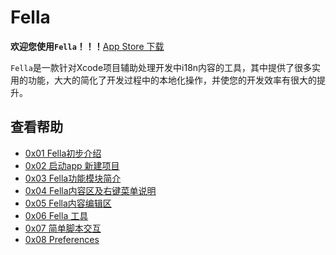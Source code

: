 # Fella



**欢迎您使用`Fella`！！！**[App Store 下载](https://apps.apple.com/cn/app/fella-%E9%A1%B9%E7%9B%AE%E6%9C%AC%E5%9C%B0%E5%8C%96/id1562360690?mt=12)

`Fella`是一款针对Xcode项目辅助处理开发中i18n内容的工具，其中提供了很多实用的功能，大大的简化了开发过程中的本地化操作，并使您的开发效率有很大的提升。

## 查看帮助

- [0x01 Fella初步介绍](0x01-Fella-Instructions/0x01-Fella-Instructions.md)
- [0x02 启动app 新建项目](0x02-Fella-Startup/0x02-Fella-Startup.md)
- [0x03 Fella功能模块简介](0x03-Fella-Summary/0x03-Fella-Summary.md)
- [0x04 Fella内容区及右键菜单说明](0x04-Fella-Content/0x04-Fella-Content.md)
- [0x05 Fella内容编辑区](0x05-Fella-Editer/0x05-Fella-Editer.md)
- [0x06 Fella 工具](0x06-Fella-Tools/0x06-Fella-Tools.md)
- [0x07 简单脚本交互](0x07-Fella-Javascript/0x07-Fella-Javascript.md)
- [0x08 Preferences](0x08-Fella-Preferences/0x08-Fella-Preferences.md)

